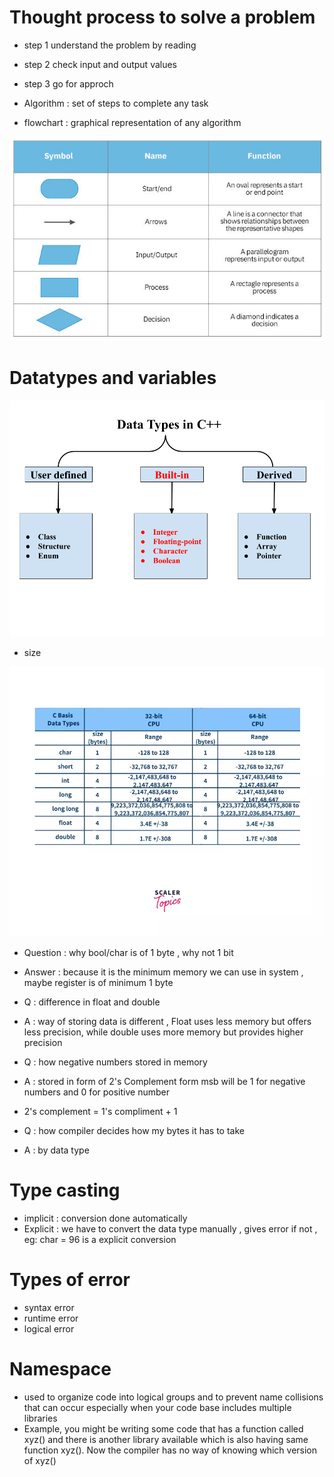 # Thought process to solve a problem

- step 1 understand the problem by reading 
- step 2 check input and output values
- step 3 go for approch 

- Algorithm : set of steps to complete any task
- flowchart : graphical representation of any algorithm

![flowchart components](image.png)

# Datatypes and variables

![datatypes in c++](image-1.png)

- size

![datatypes in memory](image-2.png)


- Question : why bool/char is of 1 byte , why not 1 bit 
- Answer : because it is the minimum memory we can use in system , maybe register is of minimum 1 byte

- Q : difference in float and double
- A : way of storing data is different , Float uses less memory but offers less precision, while double uses more memory but provides higher precision

- Q : how negative numbers stored in memory
- A : stored in form of 2's Complement form msb will be 1 for negative numbers and 0 for positive number

- 2's complement = 1's compliment + 1

- Q : how compiler decides how my bytes it has to take
- A : by data type


# Type casting
- implicit : conversion done automatically 
- Explicit : we have to convert the data type manually , gives error if not , eg: char = 96 is a explicit conversion

# Types of error

- syntax error
- runtime error
- logical error


# Namespace 
- used to organize code into logical groups and to prevent name collisions that can occur especially when your code base includes multiple libraries
- Example, you might be writing some code that has a function called xyz() and there is another library available which is also having same function xyz(). Now the compiler has no way of knowing which version of xyz()
